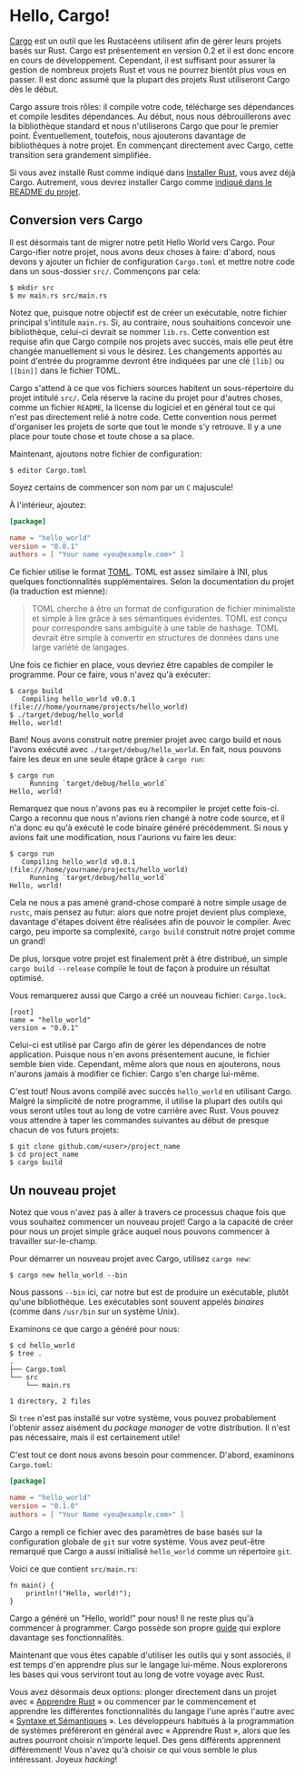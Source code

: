 # Hello, Cargo!

[Cargo](http://doc.crates.io/) est un outil que les Rustacéens utilisent afin
de gérer leurs projets basés sur Rust. Cargo est présentement en version 0.2
et il est donc encore en cours de développement. Cependant, il est suffisant
pour assurer la gestion de nombreux projets Rust et vous ne pourrez bientôt plus
vous en passer. Il est donc assumé que la plupart des projets Rust utiliseront
Cargo dès le début.

Cargo assure trois rôles: il compile votre code, télécharge ses dépendances et
compile lesdites dépendances. Au début, nous nous débrouillerons avec la
bibliothèque standard et nous n'utiliserons Cargo que pour le premier point.
Éventuellement, toutefois, nous ajouterons davantage de bibliothèques à notre
projet. En commençant directement avec Cargo, cette transition sera grandement
simplifiée.

Si vous avez installé Rust comme indiqué dans [Installer Rust](./2_1.md), vous
avez déjà Cargo. Autrement, vous devrez installer Cargo comme
[indiqué dans le README du projet](https://github.com/rust-lang/cargo#installing-cargo-from-nightlies).


## Conversion vers Cargo

Il est désormais tant de migrer notre petit Hello World vers Cargo. Pour
Cargo-ifier notre projet, nous avons deux choses à faire: d'abord, nous devons
y ajouter un fichier de configuration `Cargo.toml` et mettre notre code dans un
sous-dossier `src/`. Commençons par cela:

```
$ mkdir src
$ mv main.rs src/main.rs
```

Notez que, puisque notre objectif est de créer un exécutable, notre fichier
principal s'intitule `main.rs`. Si, au contraire, nous souhaitions concevoir
une bibliothèque, celui-ci devrait se nommer `lib.rs`. Cette convention est
requise afin que Cargo compile nos projets avec succès, mais elle peut être
changée manuellement si vous le désirez. Les changements apportés au point
d'entrée du programme devront être indiquées par une clé `[lib]` ou `[[bin]]`
dans le fichier TOML.

Cargo s'attend à ce que vos fichiers sources habitent un sous-répertoire du
projet intitulé `src/`. Cela réserve la racine du projet pour d'autres choses,
comme un fichier `README`, la license du logiciel et en général tout ce qui
n'est pas directement relié à notre code. Cette convention nous permet
d'organiser les projets de sorte que tout le monde s'y retrouve. Il y a une
place pour toute chose et toute chose a sa place.

Maintenant, ajoutons notre fichier de configuration:

```
$ editor Cargo.toml
```

Soyez certains de commencer son nom par un `C` majuscule!

À l'intérieur, ajoutez:

```toml
[package]

name = "hello_world"
version = "0.0.1"
authors = [ "Your name <you@example.com>" ]
```

Ce fichier utilise le format [TOML](https://github.com/toml-lang/toml). TOML
est assez similaire à INI, plus quelques fonctionnalités supplémentaires. Selon
la documentation du projet (la traduction est mienne):

> TOML cherche à être un format de configuration de fichier minimaliste et
> simple à lire grâce à ses sémantiques évidentes. TOML est conçu pour
> correspondre sans ambiguïté à une table de hashage. TOML devrait être simple
> à convertir en structures de données dans une large variété de langages.

Une fois ce fichier en place, vous devriez être capables de compiler le
programme. Pour ce faire, vous n'avez qu'à exécuter:

```
$ cargo build
   Compiling hello_world v0.0.1 (file:///home/yourname/projects/hello_world)
$ ./target/debug/hello_world
Hello, world!
```

Bam! Nous avons construit notre premier projet avec cargo build et nous l'avons
exécuté avec `./target/debug/hello_world`. En fait, nous pouvons faire les deux
en une seule étape grâce à `cargo run`:

```
$ cargo run
     Running `target/debug/hello_world`
Hello, world!
```

Remarquez que nous n'avons pas eu à recompiler le projet cette fois-ci. Cargo
a reconnu que nous n'avions rien changé à notre code source, et il n'a donc eu
qu'à exécuté le code binaire généré précédemment. Si nous y avions fait une
modification, nous l'aurions vu faire les deux:

```
$ cargo run
   Compiling hello_world v0.0.1 (file:///home/yourname/projects/hello_world)
     Running `target/debug/hello_world`
Hello, world!
```

Cela ne nous a pas amené grand-chose comparé à notre simple usage de `rustc`,
mais pensez au futur: alors que notre projet devient plus complexe, davantage
d'étapes doivent être réalisées afin de pouvoir le compiler. Avec cargo, peu
importe sa complexité, `cargo build` construit notre projet comme un grand!

De plus, lorsque votre projet est finalement prêt à être distribué, un simple
`cargo build --release` compile le tout de façon à produire un résultat
optimisé.

Vous remarquerez aussi que Cargo a créé un nouveau fichier: `Cargo.lock`.

```
[root]
name = "hello_world"
version = "0.0.1"
```

Celui-ci est utilisé par Cargo afin de gérer les dépendances de notre
application. Puisque nous n'en avons présentement aucune, le fichier semble
bien vide. Cependant, même alors que nous en ajouterons, nous n'aurons
jamais à modifier ce fichier: Cargo s'en charge lui-même.

C'est tout! Nous avons compilé avec succès `hello_world` en utilisant Cargo.
Malgré la simplicité de notre programme, il utilise la plupart des outils qui
vous seront utiles tout au long de votre carrière avec Rust. Vous pouvez vous
attendre à taper les commandes suivantes au début de presque chacun de vos
futurs projets:

```
$ git clone github.com/<user>/project_name
$ cd project_name
$ cargo build
```


## Un nouveau projet

Notez que vous n'avez pas à aller à travers ce processus chaque fois que vous
souhaitez commencer un nouveau projet! Cargo a la capacité de créer pour nous
un projet simple grâce auquel nous pouvons commencer à travailler sur-le-champ.

Pour démarrer un nouveau projet avec Cargo, utilisez `cargo new`:

```
$ cargo new hello_world --bin
```

Nous passons `--bin` ici, car notre but est de produire un exécutable, plutôt
qu'une bibliothèque. Les exécutables sont souvent appelés _binaires_ (comme
dans `/usr/bin` sur un système Unix).

Examinons ce que cargo a généré pour nous:

```
$ cd hello_world
$ tree .
.
├── Cargo.toml
└── src
    └── main.rs

1 directory, 2 files
```

Si `tree` n'est pas installé sur votre système, vous pouvez probablement
l'obtenir assez aisément du _package manager_ de votre distribution. Il n'est
pas nécessaire, mais il est certainement utile!

C'est tout ce dont nous avons besoin pour commencer. D'abord, examinons
`Cargo.toml`:

```toml
[package]

name = "hello_world"
version = "0.1.0"
authors = [ "Your Name <you@example.com>" ]
```

Cargo a rempli ce fichier avec des paramètres de base basés sur la
configuration globale de `git` sur votre système. Vous avez peut-être remarqué
que Cargo a aussi initialisé `hello_world` comme un répertoire `git`.

Voici ce que contient `src/main.rs`:

```
fn main() {
    println!("Hello, world!");
}
```

Cargo a généré un "Hello, world!" pour nous! Il ne reste plus qu'à commencer à
programmer. Cargo possède son propre [guide](http://doc.crates.io/guide.html)
qui explore davantage ses fonctionnalités.

Maintenant que vous êtes capable d'utiliser les outils qui y sont associés, il
est temps d'en apprendre plus sur le langage lui-même. Nous explorerons les
bases qui vous serviront tout au long de votre voyage avec Rust.

Vous avez désormais deux options: plonger directement dans un projet avec
« [Apprendre Rust](./3_0.md) » ou commencer par le commencement et apprendre
les différentes fonctionnalités du langage l'une après l'autre avec
« [Syntaxe et Sémantiques](./4_0.md) ». Les développeurs habitués à la
programmation de systèmes préféreront en général avec « Apprendre Rust », alors
que les autres pourront choisir n'importe lequel. Des gens différents
apprennent différemment! Vous n'avez qu'à choisir ce qui vous semble le plus
intéressant. Joyeux _hacking_!
